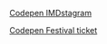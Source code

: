 [Codepen IMDstagram](https://codepen.io/dielanophals/pen/ZPppZJ)

[Codepen Festival ticket](https://codepen.io/dielanophals/pen/gEwwEY)
